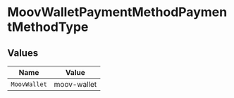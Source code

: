 # MoovWalletPaymentMethodPaymentMethodType


## Values

| Name         | Value        |
| ------------ | ------------ |
| `MoovWallet` | moov-wallet  |